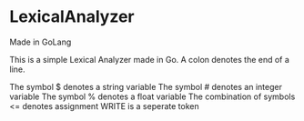 # LexicalAnalyzer
Made in GoLang

This is a simple Lexical Analyzer made in Go. A colon denotes the end of a line. 

The symbol $ denotes a string variable
The symbol # denotes an integer variable
The symbol % denotes a float variable
The combination of symbols <= denotes assignment
WRITE is a seperate token
